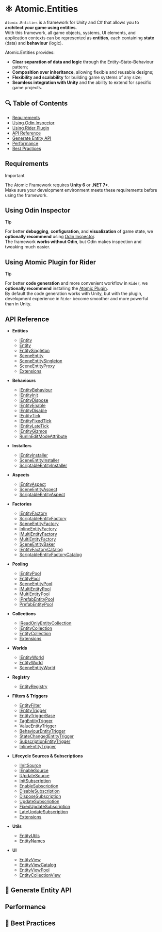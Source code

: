 # ⚛️ Atomic.Entities

`Atomic.Entities` is a framework for Unity and C# that allows you to **architect your game using entities**.  
With this framework, all game objects, systems, UI elements, and application contexts can be represented as **entities**, each containing **state** (data) and **behaviour** (logic).

Atomic.Entities provides:
- **Clear separation of data and logic** through the Entity–State–Behaviour pattern;
- **Composition over inheritance**, allowing flexible and reusable designs;
- **Flexibility and scalability** for building game systems of any size;
- **Seamless integration with Unity** and the ability to extend for specific game projects.

## 🔍 Table of Contents
- [Requirements](#requirements)
- [Using Odin Inspector](#using-odin-inspector)
- [Using Rider Plugin](#using-atomic-plugin-for-rider)
- [API Reference](#api-reference)
- [Generate Entity API]()
- [Performance](#performance)
- [Best Practices](#-best-practices)

## Requirements
> [!IMPORTANT]  
> The Atomic Framework requires **Unity 6** or **.NET 7+**.  
> Make sure your development environment meets these requirements before using the framework.

## Using Odin Inspector
> [!TIP]  
> For better **debugging**, **configuration**, and **visualization** of game state, we **optionally recommend** using [Odin Inspector](https://assetstore.unity.com/packages/tools/utilities/odin-inspector-and-serializer-89041).  
> The framework **works without Odin**, but Odin makes inspection and tweaking much easier.

## Using Atomic Plugin for Rider
> [!TIP]  
> For better **code generation** and more convenient workflow in `Rider`, we **optionally recommend** installing the [Atomic Plugin](https://github.com/Prylor/atomic-rider-plugin).  
> By default the code generation works with Unity, but with the plugin, development experience in `Rider` become smoother and more powerful than in Unity.

## API Reference

- **Entities**
  - [IEntity](Entities/IEntity.md) <!-- + -->
  - [Entity](Entities/Entity.md) <!-- + -->
  - [EntitySingleton](Entities/EntitySingleton.md) <!-- + -->
  - [SceneEntity](Entities/SceneEntity.md) <!-- + -->
  - [SceneEntitySingleton](Entities/SceneEntitySingleton.md) <!-- + -->
  - [SceneEntityProxy](Entities/SceneEntityProxy.md)  <!-- + -->
  - [Extensions](Entities/Extensions.md) <!-- + -->
  
- **Behaviours**
  - [IEntityBehaviour](Behaviours/IEntityBehaviour.md) <!-- + -->
  - [IEntityInit](Behaviours/IEntityInit.md) <!-- + -->
  - [IEntityDispose](Behaviours/IEntityDispose.md) <!-- + -->
  - [IEntityEnable](Behaviours/IEntityEnable.md) <!-- + -->
  - [IEntityDisable](Behaviours/IEntityDisable.md)  <!-- + -->
  - [IEntityTick](Behaviours/IEntityTick.md)  <!-- + -->
  - [IEntityFixedTick](Behaviours/IEntityFixedTick.md)  <!-- + -->
  - [IEntityLateTick](Behaviours/IEntityLateTick.md)  <!-- + -->
  - [IEntityGizmos](Behaviours/IEntityGizmos.md)  <!-- + -->
  - [RunInEditModeAttribute](Attributes/RunInEditModeAttribute.md)  <!-- + -->
  
- **Installers**
  - [IEntityInstaller](Installers/IEntityInstaller.md) <!-- + -->
  - [SceneEntityInstaller](Installers/SceneEntityInstaller.md) <!-- + -->
  - [ScriptableEntityInstaller](Installers/ScriptableEntityInstaller.md) <!-- + -->
  
- **Aspects**
  - [IEntityAspect](Aspects/IEntityAspect.md)
  - [SceneEntityAspect](Aspects/SceneEntityAspect.md)
  - [ScriptableEntityAspect](Aspects/ScriptableEntityAspect.md)

- **Factories**
  - [IEntityFactory](Factories/IEntityFactory.md)
  - [ScriptableEntityFactory](Factories/ScriptableEntityFactory.md)
  - [SceneEntityFactory](Factories/SceneEntityFactory.md)
  - [InlineEntityFactory](Factories/InlineEntityFactory.md)
  - [IMultiEntityFactory](Factories/IMultiEntityFactory.md)
  - [MultiEntityFactory](Factories/MultiEntityFactory.md)
  - [SceneEntityBaker](Factories/SceneEntityBaker.md)
  - [IEntityFactoryCatalog](Factories/IEntityFactoryCatalog.md)
  - [ScriptableEntityFactoryCatalog](Factories/ScriptableEntityFactoryCatalog.md)

- **Pooling**
  - [IEntityPool](Pooling/IEntityPool.md)
  - [EntityPool](Pooling/EntityPool.md)
  - [SceneEntityPool](Pooling/SceneEntityPool.md)
  - [IMultiEntityPool](Pooling/IMultiEntityPool.md)
  - [MultiEntityPool](Pooling/MultiEntityPool.md)
  - [IPrefabEntityPool](Pooling/IPrefabEntityPool.md)
  - [PrefabEntityPool](Pooling/PrefabEntityPool.md)

- **Collections**
  - [IReadOnlyEntityCollection](Collections/IReadOnlyEntityCollection.md)
  - [IEntityCollection](Collections/IEntityCollection.md)
  - [EntityCollection](Collections/EntityCollection.md)
  - [Extensions](Collections/Extensions.md)

- **Worlds**
  - [IEntityWorld](Worlds/IEntityWorld.md)
  - [EntityWorld](Worlds/EntityWorld.md)
  - [SceneEntityWorld](Worlds/SceneEntityWorld.md)

- **Registry**
  - [EntityRegistry](Registry/EntityRegistry.md)

- **Filters & Triggers**
  - [EntityFilter](Filters/EntityFilter.md)
  - [IEntityTrigger](Filters/IEntityTrigger.md)
  - [EntityTriggerBase](Filters/EntityTriggerBase.md)
  - [TagEntityTrigger](Filters/TagEntityTrigger.md)
  - [ValueEntityTrigger](Filters/ValueEntityTrigger.md)
  - [BehaviourEntityTrigger](Filters/BehaviourEntityTrigger.md)
  - [StateChangedEntityTrigger](Filters/StateChangedEntityTrigger.md)
  - [SubscriptionEntityTrigger](Filters/SubscriptionEntityTrigger.md)
  - [InlineEntityTrigger](Filters/InlineEntityTrigger.md)

- **Lifecycle Sources & Subscriptions**
  - [IInitSource](Lifecycle/Sources/IInitSource.md)
  - [IEnableSource](Lifecycle/Sources/IEnableSource.md)
  - [IUpdateSource](Lifecycle/Sources/IUpdateSource.md)
  - [InitSubscription](Lifecycle/Subscriptions/InitSubscription.md)
  - [EnableSubscription](Lifecycle/Subscriptions/EnableSubscription.md)
  - [DisableSubscription](Lifecycle/Subscriptions/DisableSubscription.md)
  - [DisposeSubscription](Lifecycle/Subscriptions/DisposeSubscription.md)
  - [UpdateSubscription](Lifecycle/Subscriptions/UpdateSubscription.md)
  - [FixedUpdateSubscription](Lifecycle/Subscriptions/FixedUpdateSubscription.md)
  - [LateUpdateSubscription](Lifecycle/Subscriptions/LateUpdateSubscription.md)
  - [Extensions](Lifecycle/Extensions.md)

- **Utils**
  - [EntityUtils](Utils/EntityUtils.md)
  - [EntityNames](Utils/EntityNames.md)

- **UI**
  - [EntityView](UI/EntityView.md)
  - [EntityViewCatalog](UI/EntityViewCatalog.md)
  - [EntityViewPool](UI/EntityViewPool.md)
  - [EntityCollectionView](UI/EntityViewPool.md)

## 🤖 Generate Entity API

## Performance

## 📌 Best Practices